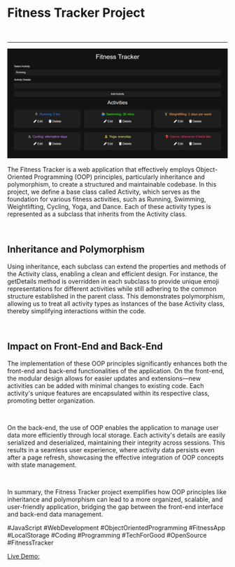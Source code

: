  <h1>Fitness Tracker Project</h1>
 <br>
 <hr>
 <img src="./fitness.png" alt="">
 <p>The Fitness Tracker is a web application that effectively employs Object-Oriented Programming (OOP) principles, particularly inheritance and polymorphism, to create a structured and maintainable codebase. In this project, we define a base class called Activity, which serves as the foundation for various fitness activities, such as Running, Swimming, Weightlifting, Cycling, Yoga, and Dance. Each of these activity types is represented as a subclass that inherits from the Activity class.</p>
 <br>
 <h2>Inheritance and Polymorphism</h2>
 <p>Using inheritance, each subclass can extend the properties and methods of the Activity class, enabling a clean and efficient design. For instance, the getDetails method is overridden in each subclass to provide unique emoji representations for different activities while still adhering to the common structure established in the parent class. This demonstrates polymorphism, allowing us to treat all activity types as instances of the base Activity class, thereby simplifying interactions within the code.</p>
 <br>
 <h2>Impact on Front-End and Back-End</h2>
 <p>The implementation of these OOP principles significantly enhances both the front-end and back-end functionalities of the application. On the front-end, the modular design allows for easier updates and extensions—new activities can be added with minimal changes to existing code. Each activity's unique features are encapsulated within its respective class, promoting better organization.</p>
 <br>
 <p>On the back-end, the use of OOP enables the application to manage user data more efficiently through local storage. Each activity's details are easily serialized and deserialized, maintaining their integrity across sessions. This results in a seamless user experience, where activity data persists even after a page refresh, showcasing the effective integration of OOP concepts with state management.</p>
 <br>
 <p>In summary, the Fitness Tracker project exemplifies how OOP principles like inheritance and polymorphism can lead to a more organized, scalable, and user-friendly application, bridging the gap between the front-end interface and back-end data management.</p>
 #JavaScript #WebDevelopment #ObjectOrientedProgramming #FitnessApp #LocalStorage #Coding #Programming #TechForGood #OpenSource #FitnessTracker

 [Live Demo:](https://fitness-tracker-oop-js-localstorage.netlify.app/)